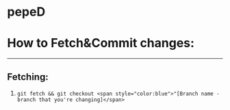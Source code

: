 # pepeD

# How to Fetch&Commit changes:
____________________________
## Fetching:

1. `git fetch && git checkout <span style="color:blue">"[Branch name - branch that you're changing]</span>`


